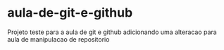 # aula-de-git-e-github
Projeto teste para a aula de git e github
adicionando uma alteracao para aula de manipulacao de repositorio
